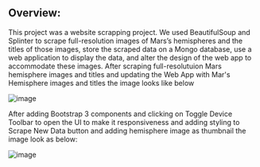 ## Overview:

This project was a website scrapping project. We used BeautifulSoup and Splinter to scrape full-resolution images of Mars’s hemispheres and the titles of those images, store the scraped data on a Mongo database, use a web application to display the data, and alter the design of the web app to accommodate these images. After scraping full-resolutuion Mars hemisphere images and titles and updating the Web App with Mar's Hemisphere images and titles the image looks like below




![image](https://user-images.githubusercontent.com/96365651/157811118-e7bad5a3-4195-43c0-9c3b-cae29c488180.png)



After adding Bootstrap 3 components and clicking on Toggle Device Toolbar to open the UI to make it responsiveness and adding styling to Scrape New Data button and adding hemisphere image as thumbnail the image look as below:

![image](https://user-images.githubusercontent.com/96365651/157811087-8f3c0e93-49b8-497e-86c9-29e86767e5ce.png)
